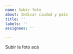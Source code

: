 ```yaml
---
name: Subir foto
about: Indicar ciudad y país
title: ''
labels: ''
assignees: ''

---
```


Subir la foto acá
